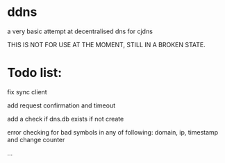 # ddns
a very basic attempt at decentralised dns for cjdns

THIS IS NOT FOR USE AT THE MOMENT, STILL IN A BROKEN STATE.

Todo list:
==========

fix sync client

add request confirmation and timeout

add a check if dns.db exists if not create

error checking for bad symbols in any of following: domain, ip, timestamp and change counter

...
